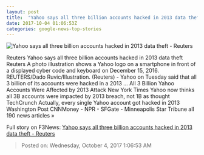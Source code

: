 ```yaml
---
layout: post
title:  "Yahoo says all three billion accounts hacked in 2013 data theft - Reuters"
date: 2017-10-04 01:06:53Z
categories: google-news-top-stories
---
```


![Yahoo says all three billion accounts hacked in 2013 data theft - Reuters](https://s2.reutersmedia.net/resources/r/?m=02&d=20171003&t=2&i=1204013008&w=&fh=545px&fw=&ll=&pl=&sq=&r=LYNXNPED921TH)

Reuters Yahoo says all three billion accounts hacked in 2013 data theft Reuters A photo illustration shows a Yahoo logo on a smartphone in front of a displayed cyber code and keyboard on December 15, 2016. REUTERS/Dado Ruvic/Illustration. (Reuters) - Yahoo on Tuesday said that all 3 billion of its accounts were hacked in a 2013 ... All 3 Billion Yahoo Accounts Were Affected by 2013 Attack New York Times Yahoo now thinks all 3B accounts were impacted by 2013 breach, not 1B as thought TechCrunch Actually, every single Yahoo account got hacked in 2013 Washington Post CNNMoney - NPR - SFGate - Minneapolis Star Tribune all 190 news articles »


Full story on F3News: [Yahoo says all three billion accounts hacked in 2013 data theft - Reuters](http://www.f3nws.com/n/U4KSuC)

> Posted on: Wednesday, October 4, 2017 1:06:53 AM
